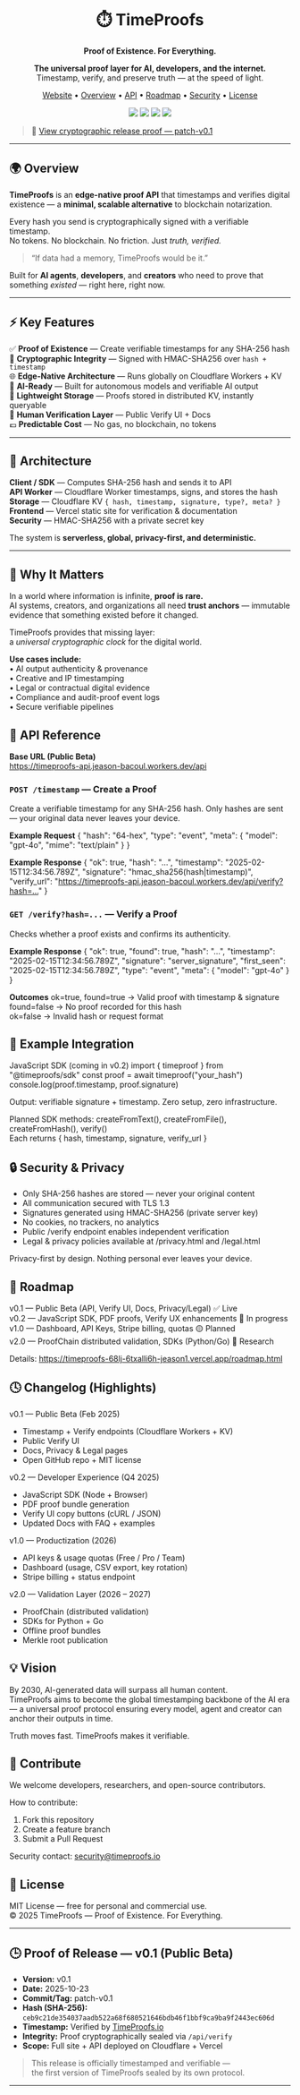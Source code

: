 <h1 align="center">⏱️ TimeProofs</h1>
<p align="center"><strong>Proof of Existence. For Everything.</strong></p>

<p align="center">
  <strong>The universal proof layer for AI, developers, and the internet.</strong><br>
  Timestamp, verify, and preserve truth — at the speed of light.
</p>

<p align="center">
  <a href="https://timeproofs-68lj-6txalli6h-jeason1.vercel.app">Website</a> •
  <a href="#-overview">Overview</a> •
  <a href="#-api-reference">API</a> •
  <a href="#-roadmap">Roadmap</a> •
  <a href="#-security--privacy">Security</a> •
  <a href="#-license">License</a>
</p>

<p align="center">
  <img src="https://img.shields.io/badge/build-passing-brightgreen?style=flat-square" />
  <img src="https://img.shields.io/badge/version-v0.1-blue?style=flat-square" />
  <img src="https://img.shields.io/badge/powered%20by-Cloudflare%20Workers-orange?style=flat-square" />
  <img src="https://img.shields.io/badge/verified-cryptographic%20HMAC256-8A2BE2?style=flat-square" />
</p>

> 🔖 [View cryptographic release proof — patch-v0.1](https://github.com/BACOUL/timeproofs/releases/tag/patch-v0.1)

---

## 🌍 Overview

**TimeProofs** is an **edge-native proof API** that timestamps and verifies digital existence — a **minimal, scalable alternative** to blockchain notarization.

Every hash you send is cryptographically signed with a verifiable timestamp.  
No tokens. No blockchain. No friction. Just *truth, verified.*

> “If data had a memory, TimeProofs would be it.”

Built for **AI agents**, **developers**, and **creators** who need to prove that something *existed* — right here, right now.

---

## ⚡ Key Features

✅ **Proof of Existence** — Create verifiable timestamps for any SHA-256 hash  
🔐 **Cryptographic Integrity** — Signed with HMAC-SHA256 over `hash + timestamp`  
🌐 **Edge-Native Architecture** — Runs globally on Cloudflare Workers + KV  
🧠 **AI-Ready** — Built for autonomous models and verifiable AI output  
💾 **Lightweight Storage** — Proofs stored in distributed KV, instantly queryable  
📜 **Human Verification Layer** — Public Verify UI + Docs  
💶 **Predictable Cost** — No gas, no blockchain, no tokens  

---

## 🧩 Architecture

**Client / SDK** — Computes SHA-256 hash and sends it to API  
**API Worker** — Cloudflare Worker timestamps, signs, and stores the hash  
**Storage** — Cloudflare KV `{ hash, timestamp, signature, type?, meta? }`  
**Frontend** — Vercel static site for verification & documentation  
**Security** — HMAC-SHA256 with a private secret key  

The system is **serverless, global, privacy-first, and deterministic.**

---

## 🧠 Why It Matters

In a world where information is infinite, **proof is rare.**  
AI systems, creators, and organizations all need **trust anchors** — immutable evidence that something existed before it changed.

TimeProofs provides that missing layer:  
a *universal cryptographic clock* for the digital world.

**Use cases include:**  
• AI output authenticity & provenance  
• Creative and IP timestamping  
• Legal or contractual digital evidence  
• Compliance and audit-proof event logs  
• Secure verifiable pipelines  

## 🧭 API Reference

**Base URL (Public Beta)**  
https://timeproofs-api.jeason-bacoul.workers.dev/api

### `POST /timestamp` — Create a Proof
Create a verifiable timestamp for any SHA-256 hash. Only hashes are sent — your original data never leaves your device.

**Example Request**
{
  "hash": "64-hex",
  "type": "event",
  "meta": { "model": "gpt-4o", "mime": "text/plain" }
}

**Example Response**
{
  "ok": true,
  "hash": "…",
  "timestamp": "2025-02-15T12:34:56.789Z",
  "signature": "hmac_sha256(hash|timestamp)",
  "verify_url": "https://timeproofs-api.jeason-bacoul.workers.dev/api/verify?hash=…"
}

### `GET /verify?hash=...` — Verify a Proof
Checks whether a proof exists and confirms its authenticity.

**Example Response**
{
  "ok": true,
  "found": true,
  "hash": "…",
  "timestamp": "2025-02-15T12:34:56.789Z",
  "signature": "server_signature",
  "first_seen": "2025-02-15T12:34:56.789Z",
  "type": "event",
  "meta": { "model": "gpt-4o" }
}

**Outcomes**
ok=true, found=true → Valid proof with timestamp & signature  
found=false → No proof recorded for this hash  
ok=false → Invalid hash or request format  

## 🧮 Example Integration

JavaScript SDK (coming in v0.2)
import { timeproof } from "@timeproofs/sdk"
const proof = await timeproof("your_hash")
console.log(proof.timestamp, proof.signature)

Output: verifiable signature + timestamp. Zero setup, zero infrastructure.

Planned SDK methods: createFromText(), createFromFile(), createFromHash(), verify()  
Each returns { hash, timestamp, signature, verify_url }

## 🔒 Security & Privacy

- Only SHA-256 hashes are stored — never your original content  
- All communication secured with TLS 1.3  
- Signatures generated using HMAC-SHA256 (private server key)  
- No cookies, no trackers, no analytics  
- Public /verify endpoint enables independent verification  
- Legal & privacy policies available at /privacy.html and /legal.html  

Privacy-first by design. Nothing personal ever leaves your device.

## 🧭 Roadmap

v0.1 — Public Beta (API, Verify UI, Docs, Privacy/Legal) ✅ Live  
v0.2 — JavaScript SDK, PDF proofs, Verify UX enhancements 🚧 In progress  
v1.0 — Dashboard, API Keys, Stripe billing, quotas 🟡 Planned  
v2.0 — ProofChain distributed validation, SDKs (Python/Go) 🧪 Research  

Details: https://timeproofs-68lj-6txalli6h-jeason1.vercel.app/roadmap.html

## 🕓 Changelog (Highlights)

v0.1 — Public Beta (Feb 2025)  
- Timestamp + Verify endpoints (Cloudflare Workers + KV)  
- Public Verify UI  
- Docs, Privacy & Legal pages  
- Open GitHub repo + MIT license  

v0.2 — Developer Experience (Q4 2025)  
- JavaScript SDK (Node + Browser)  
- PDF proof bundle generation  
- Verify UI copy buttons (cURL / JSON)  
- Updated Docs with FAQ + examples  

v1.0 — Productization (2026)  
- API keys & usage quotas (Free / Pro / Team)  
- Dashboard (usage, CSV export, key rotation)  
- Stripe billing + status endpoint  

v2.0 — Validation Layer (2026 – 2027)  
- ProofChain (distributed validation)  
- SDKs for Python + Go  
- Offline proof bundles  
- Merkle root publication  

## 💡 Vision

By 2030, AI-generated data will surpass all human content.  
TimeProofs aims to become the global timestamping backbone of the AI era — a universal proof protocol ensuring every model, agent and creator can anchor their outputs in time.

Truth moves fast. TimeProofs makes it verifiable.

## 🤝 Contribute

We welcome developers, researchers, and open-source contributors.

How to contribute:  
1. Fork this repository  
2. Create a feature branch  
3. Submit a Pull Request  

Security contact: security@timeproofs.io

## 🧾 License

MIT License — free for personal and commercial use.  
© 2025 TimeProofs — Proof of Existence. For Everything.

---

## 🕒 Proof of Release — v0.1 (Public Beta)

- **Version:** v0.1  
- **Date:** 2025-10-23  
- **Commit/Tag:** patch-v0.1  
- **Hash (SHA-256):** `ceb9c21de354037aadb522a68f680521646bdb46f1bbf9ca9ba9f2443ec606d`  
- **Timestamp:** Verified by [TimeProofs.io](https://timeproofs.io)  
- **Integrity:** Proof cryptographically sealed via `/api/verify`  
- **Scope:** Full site + API deployed on Cloudflare + Vercel  

> This release is officially timestamped and verifiable —  
> the first version of TimeProofs sealed by its own protocol.

---
